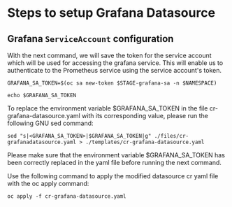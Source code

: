 # Steps to setup Grafana Datasource

## Grafana `ServiceAccount` configuration

With the next command, we will save the token for the service account which will be used for accessing the grafana service. This will enable us to authenticate to the Prometheus service using the service account's token.

```shell
GRAFANA_SA_TOKEN=$(oc sa new-token $STAGE-grafana-sa -n $NAMESPACE)
```

```shell
echo $GRAFANA_SA_TOKEN
```

To replace the environment variable $GRAFANA_SA_TOKEN in the file cr-grafana-datasource.yaml with its corresponding value, please run the following GNU sed command:

```shell
sed "s|<GRAFANA_SA_TOKEN>|$GRAFANA_SA_TOKEN|g" ./files/cr-grafanadatasource.yaml > ./templates/cr-grafana-datasource.yaml
```

Please make sure that the environment variable $GRAFANA_SA_TOKEN has been correctly replaced in the yaml file before running the next command.

Use the following command to apply the modified datasource cr yaml file with the oc apply command:

```shell
oc apply -f cr-grafana-datasource.yaml
```